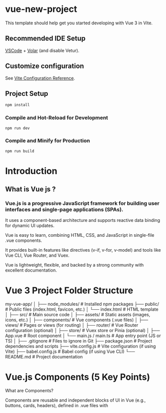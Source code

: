 # vue-new-project

This template should help get you started developing with Vue 3 in Vite.

## Recommended IDE Setup

[VSCode](https://code.visualstudio.com/) + [Volar](https://marketplace.visualstudio.com/items?itemName=Vue.volar) (and disable Vetur).

## Customize configuration

See [Vite Configuration Reference](https://vite.dev/config/).

## Project Setup

```sh
npm install
```

### Compile and Hot-Reload for Development

```sh
npm run dev
```

### Compile and Minify for Production

```sh
npm run build
```

# Introduction
## What is Vue js ?
###  Vue.js is a progressive JavaScript framework for building user interfaces and single-page applications (SPAs).

It uses a component-based architecture and supports reactive data binding for dynamic UI updates.

Vue is easy to learn, combining HTML, CSS, and JavaScript in single-file .vue components.

It provides built-in features like directives (v-if, v-for, v-model) and tools like Vue CLI, Vue Router, and Vuex.

Vue is lightweight, flexible, and backed by a strong community with excellent documentation.



# Vue 3 Project Folder Structure

my-vue-app/
│
├── node_modules/         # Installed npm packages
├── public/               # Public files (index.html, favicon, etc.)
│   └── index.html        # HTML template
│
├── src/                  # Main source code
│   ├── assets/           # Static assets (images, icons, etc.)
│   ├── components/       # Vue components (.vue files)
│   ├── views/            # Pages or views (for routing)
│   ├── router/           # Vue Router configuration (optional)
│   ├── store/            # Vuex store or Pinia (optional)
│   ├── App.vue           # Root component
│   └── main.js / main.ts # App entry point (JS or TS)
│
├── .gitignore            # Files to ignore in Git
├── package.json          # Project dependencies and scripts
├── vite.config.js        # Vite configuration (if using Vite)
├── babel.config.js       # Babel config (if using Vue CLI)
└── README.md             # Project documentation

# Vue.js Components (5 Key Points)
What are Components?

Components are reusable and independent blocks of UI in Vue (e.g., buttons, cards, headers), defined in .vue files with <template>, <script>, and <style>.


Types of Components

Global components: Registered using app.component() and used anywhere.

Local components: Imported and registered inside other components.

Props (Data Passing)

Components receive external data from parent via props, allowing dynamic rendering.

Emits (Event Handling)
Child components can send data back to the parent using the emit function (e.g., emit('clicked')).

Component Communication

Parent to Child → via props

Child to Parent → via emit

Sibling components → use global state (Vuex/Pinia) or event bus

